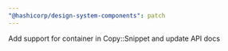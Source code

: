 ```yaml
---
"@hashicorp/design-system-components": patch
---
```


Add support for container in Copy::Snippet and update API docs
